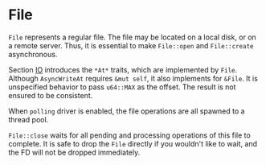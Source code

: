 # File

`File` represents a regular file. The file may be located on a local disk, or on a remote server. Thus, it is essential to make `File::open` and `File::create` asynchronous.

Section [IO](../io) introduces the `*At*` traits, which are implemented by `File`. Although `AsyncWriteAt` requires `&mut self`, it also implements for `&File`. It is unspecified behavior to pass `u64::MAX` as the offset. The result is not ensured to be consistent.

When `polling` driver is enabled, the file operations are all spawned to a thread pool.

`File::close` waits for all pending and processing operations of this file to complete. It is safe to drop the `File` directly if you wouldn't like to wait, and the FD will not be dropped immediately.
